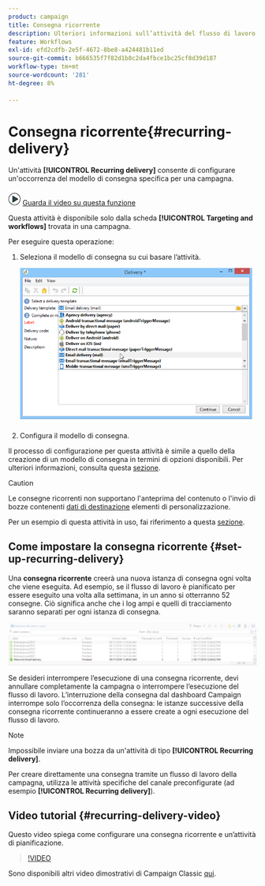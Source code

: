 ```yaml
---
product: campaign
title: Consegna ricorrente
description: Ulteriori informazioni sull’attività del flusso di lavoro Consegna ricorrente
feature: Workflows
exl-id: efd2cdfb-2e5f-4672-8be8-a424481b11ed
source-git-commit: b666535f7f82d1b8c2da4fbce1bc25cf8d39d187
workflow-type: tm+mt
source-wordcount: '281'
ht-degree: 8%

---
```


# Consegna ricorrente{#recurring-delivery}

Un&#39;attività **[!UICONTROL Recurring delivery]** consente di configurare un&#39;occorrenza del modello di consegna specifica per una campagna.

![](assets/do-not-localize/how-to-video.png) [Guarda il video su questa funzione](#recurring-delivery-video)

Questa attività è disponibile solo dalla scheda **[!UICONTROL Targeting and workflows]** trovata in una campagna.

Per eseguire questa operazione:

1. Seleziona il modello di consegna su cui basare l’attività.

   ![](assets/recurring_delivery_001.png)

1. Configura il modello di consegna.

Il processo di configurazione per questa attività è simile a quello della creazione di un modello di consegna in termini di opzioni disponibili. Per ulteriori informazioni, consulta questa [sezione](../../delivery/using/about-templates.md).

>[!CAUTION]
>
>Le consegne ricorrenti non supportano l&#39;anteprima del contenuto o l&#39;invio di bozze contenenti [dati di destinazione](../../workflow/using/data-life-cycle.md#target-data) elementi di personalizzazione.

Per un esempio di questa attività in uso, fai riferimento a questa [sezione](sending-a-birthday-email.md#creating-a-recurring-delivery-in-a-targeting-workflow).

## Come impostare la consegna ricorrente {#set-up-recurring-delivery}

Una **consegna ricorrente** creerà una nuova istanza di consegna ogni volta che viene eseguita. Ad esempio, se il flusso di lavoro è pianificato per essere eseguito una volta alla settimana, in un anno si otterranno 52 consegne. Ciò significa anche che i log ampi e quelli di tracciamento saranno separati per ogni istanza di consegna.

![Consegna ricorrente](assets/delivery_recurring.jpg)

Se desideri interrompere l’esecuzione di una consegna ricorrente, devi annullare completamente la campagna o interrompere l’esecuzione del flusso di lavoro. L’interruzione della consegna dal dashboard Campaign interrompe solo l’occorrenza della consegna: le istanze successive della consegna ricorrente continueranno a essere create a ogni esecuzione del flusso di lavoro.

>[!NOTE]
>
>Impossibile inviare una bozza da un&#39;attività di tipo **[!UICONTROL Recurring delivery]**.
> 
>Per creare direttamente una consegna tramite un flusso di lavoro della campagna, utilizza le attività specifiche del canale preconfigurate (ad esempio **[!UICONTROL Recurring delivery]**).

## Video tutorial {#recurring-delivery-video}

Questo video spiega come configurare una consegna ricorrente e un’attività di pianificazione.

>[!VIDEO](https://video.tv.adobe.com/v/25040?quality=12)

Sono disponibili altri video dimostrativi di Campaign Classic [qui](https://experienceleague.adobe.com/docs/campaign-classic-learn/tutorials/overview.html?lang=it).
